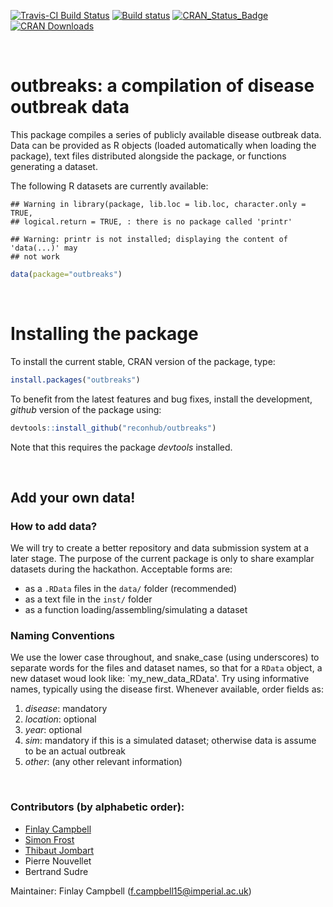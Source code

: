 [![Travis-CI Build Status](https://travis-ci.org/reconhub/outbreaks.svg?branch=master)](https://travis-ci.org/reconhub/outbreaks)
[![Build status](https://ci.appveyor.com/api/projects/status/62gcky08onmr69x8/branch/master?svg=true)](https://ci.appveyor.com/project/thibautjombart/outbreaks/branch/master)
[![CRAN_Status_Badge](http://www.r-pkg.org/badges/version/outbreaks)](https://cran.r-project.org/package=outbreaks)
[![CRAN Downloads](https://cranlogs.r-pkg.org/badges/outbreaks)](https://cran.r-project.org/package=outbreaks)

<br>

# outbreaks: a compilation of disease outbreak data

This package compiles a series of publicly available disease outbreak data.
Data can be provided as R objects (loaded automatically when loading the package), text files distributed alongside the package, or functions generating a dataset.

The following R datasets are currently available:

```
## Warning in library(package, lib.loc = lib.loc, character.only = TRUE,
## logical.return = TRUE, : there is no package called 'printr'
```

```
## Warning: printr is not installed; displaying the content of 'data(...)' may
## not work
```


```r
data(package="outbreaks")
```


<br>

# Installing the package

To install the current stable, CRAN version of the package, type:

```r
install.packages("outbreaks")
```

To benefit from the latest features and bug fixes, install the development, *github* version of the package using:

```r
devtools::install_github("reconhub/outbreaks")
```

Note that this requires the package *devtools* installed.



<br>

## Add your own data!

### How to add data?
We will try to create a better repository and data submission system at a later stage.
The purpose of the current package is only to share examplar datasets during the hackathon.
Acceptable forms are:
- as a `.RData` files in the `data/` folder (recommended)
- as a text file in the `inst/` folder
- as a function loading/assembling/simulating a dataset

### Naming Conventions
We use the lower case throughout, and snake_case (using underscores) to separate words for the files and dataset names, so that for a `RData` object, a new dataset woud look like: `my_new_data_RData'. Try using informative names, typically using the disease first. Whenever available, order fields as:
   1. *disease*: mandatory
   2. *location*: optional
   3. *year*: optional
   4. *sim*: mandatory if this is a simulated dataset; otherwise data is assume to be an actual outbreak
   5. *other*: (any other relevant information)


<br>

### Contributors (by alphabetic order):
- [Finlay Campbell](https://github.com/finlaycampbell)
- [Simon Frost](https://github.com/sdwfrost)
- [Thibaut Jombart](https://github.com/thibautjombart)
- Pierre Nouvellet
- Bertrand Sudre


Maintainer: Finlay Campbell (f.campbell15@imperial.ac.uk)
